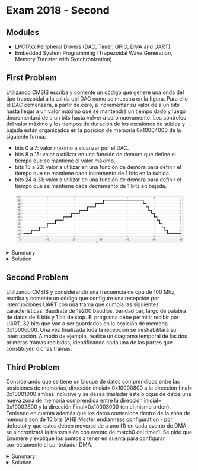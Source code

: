 # Exam 2018 - Second

## Modules 

- LPC17xx Peripheral Drivers (DAC, Timer, GPIO, DMA and UART)
- Embedded System Programming (Trapezoidal Wave Generation, Memory Transfer with Synchronization)

## First Problem

Utilizando CMSIS escriba y comente un código que genere una onda del tipo trapezoidal a la salida del DAC como se muestra en la figura. Para ello el DAC comenzará, a partir de cero, a incrementar su valor de a un bits hasta llegar a un valor máximo que se mantendrá un tiempo dado y luego decrementará de a un bits hasta volver a cero nuevamente. Los controles del valor máximo y los tiempos de duración de los escalones de subida y bajada están organizados en la posición de memoria 0x10004000 de la siguiente forma:

- bits 0 a 7: valor máximo a alcanzar por el DAC.
- bits 8 a 15: valor a utilizar en una función de demora que define el tiempo que se mantiene el valor máximo.
- bits 16 a 23: valor a utilizar en una función de demora para definir el tiempo que se mantiene cada incremento de 1 bits en la subida.
- bits 24 a 31: valor a utilizar en una función de demora para definir el tiempo que se mantiene cada decremento de 1 bits en bajada.

<p align="center">
  <img src="../.img/e2-2018-ex1.png"/>
</p>

<details><summary>Summary</summary>

Using CMSIS, implement a program that generates a trapezoidal wave on the DAC output of the LPC1769 as shown in the figure. The requirements are:

    1. The DAC output starts at 0, increases in steps of 1 until it reaches a maximum value.
    2. The maximum value is held for a specific duration, then decreases back to 0 in steps of 1.
    3. The maximum value, hold time, rise time, and fall time are configured through memory at address 0x10004000:
       - Bits 0–7: Maximum value for the DAC.
       - Bits 8–15: Time to hold the maximum value (in milliseconds).
       - Bits 16–23: Time for each step increment during the rise phase (in milliseconds).
       - Bits 24–31: Time for each step decrement during the fall phase (in milliseconds).

Considering that:

    1. Code should be commented
    2. Apply engineering criteria if necessary and suitable (with its corresponding justification)

</details>

<details><summary>Solution</summary>

```c
/**
* @file e2-2018-ex1.c
* @brief Solution for the First Problem of the Second 2018 Exam from Digital Electronics 3
* @author Ignacio Ledesma
* @license MIT
* @date 2024-11
*/

#include "LPC17xx.h"
#include "lpc17xx_pinsel.h"
#include "lpc17xx_dac.h"
#include "lpc17xx_timer.h"

// Memory addresses and bit masks
#define CONTROL_ADDRESS 0x10004000
#define MAX_VALUE_BITS 0x000000FF
#define HOLD_TIME_BITS 0x0000FF00
#define RISE_TIME_BITS 0x00FF0000
#define FALL_TIME_BITS 0xFF000000

// Timer match channel
#define MATCH_CHANNEL_0 0

// Global variables
volatile uint8_t match_flag = 0; // Indicates when a timer match occurs

// Function prototypes
void config_pins(void);
void config_dac(void);
void config_timer(void);
void delay_with_timer(uint8_t time);

int main(void) {
    SystemInit(); // Initialize system clock

    // Configure peripherals
    config_pins();
    config_dac();
    config_timer();

    // Load control values from memory
    uint32_t control_values = *((uint32_t*)CONTROL_ADDRESS);
    uint8_t max_value = (control_values & MAX_VALUE_BITS); // Maximum DAC value
    uint8_t min_value = 0; // Minimum DAC value (always 0)
    uint8_t hold_time = (control_values & HOLD_TIME_BITS) >> 8; // Time to hold max value
    uint8_t rise_time = (control_values & RISE_TIME_BITS) >> 16; // Time for each step increment
    uint8_t fall_time = (control_values & FALL_TIME_BITS) >> 24; // Time for each step decrement

    uint16_t dac_value = 0; // DAC output value (8-bit resolution)

    while (1) {
        // Rising phase: Increment DAC value from 0 to max_value
        for (dac_value = 0; dac_value <= max_value; dac_value++) {
            DAC_UpdateValue(LPC_DAC, dac_value); // Update DAC output
            delay_with_timer(rise_time); // Delay between increments
        }

        // Hold phase: Maintain max_value for the specified time
        DAC_UpdateValue(LPC_DAC, max_value);
        delay_with_timer(hold_time);

        // Falling phase: Decrement DAC value from max_value to 0
        for (dac_value = max_value; dac_value > min_value; dac_value--) {
            DAC_UpdateValue(LPC_DAC, dac_value); // Update DAC output
            delay_with_timer(fall_time); // Delay between decrements
        }

        // Settling phase: Maintain 0 for the specified time
        DAC_UpdateValue(LPC_DAC, min_value);
        delay_with_timer(hold_time);
    }

    return 0;
}

/**
 * @brief Configures the DAC output pin (P0.26).
 */
void config_pins(void) {
    PINSEL_CFG_Type pin;
    pin.Portnum = PINSEL_PORT_0;
    pin.Pinnum = PINSEL_PIN_26;
    pin.Funcnum = PINSEL_FUNC_2; // Set pin function as DAC
    pin.Pinmode = PINSEL_PINMODE_TRISTATE; // Tristate mode
    pin.OpenDrain = PINSEL_PINMODE_NORMAL; // Normal mode
    PINSEL_ConfigPin(&pin);
}

/**
 * @brief Configures the DAC peripheral.
 */
void config_dac(void) {
    DAC_CONVERTER_CFG_Type dac;
    dac.CNT_ENA = RESET; // Disable DAC counter
    dac.DMA_ENA = RESET; // Disable DMA
    dac.DBLBUF_ENA = RESET; // Disable double buffering
    DAC_ConfigDAConverterControl(LPC_DAC, &dac);
    DAC_Init(LPC_DAC); // Initialize DAC
}

/**
 * @brief Configures Timer0 for generating delays.
 */
void config_timer(void) {
    TIM_TIMERCFG_Type timer;
    TIM_MATCHCFG_Type match;

    // Configure Timer0 with a 1ms resolution
    timer.PrescaleOption = TIM_PRESCALE_USVAL; // Use microsecond prescaler
    timer.PrescaleValue = 1000; // 1ms resolution
    TIM_Init(LPC_TIM0, TIM_TIMER_MODE, &timer);

    // Configure match settings for Timer0
    match.MatchChannel = MATCH_CHANNEL_0;
    match.IntOnMatch = ENABLE; // Enable interrupt on match
    match.StopOnMatch = ENABLE; // Stop timer on match
    match.ResetOnMatch = ENABLE; // Reset timer on match
    TIM_ConfigMatch(LPC_TIM0, &match);

    // Enable Timer0 interrupt in the NVIC
    NVIC_EnableIRQ(TIMER0_IRQn);
}

/**
 * @brief Delays execution using Timer0.
 * @param time Time in milliseconds to delay.
 */
void delay_with_timer(uint8_t time) {
    match_flag = 0; // Reset match flag
    TIM_UpdateMatchValue(LPC_TIM0, MATCH_CHANNEL_0, time); // Set match value
    TIM_Cmd(LPC_TIM0, ENABLE); // Start Timer0
    while (!match_flag); // Wait until match flag is set
}

/**
 * @brief Timer0 interrupt handler.
 */
void TIMER0_IRQHandler(void) {
    if (TIM_GetIntStatus(LPC_TIM0, TIM_MR0_INT)) { // Check if match occurred
        TIM_ClearIntPending(LPC_TIM0, TIM_MR0_INT); // Clear interrupt flag
        match_flag = 1; // Set match flag
    }
}
```
</details>

## Second Problem

Utilizando CMSIS y considerando una frecuencia de cpu de 100 Mhz, escriba y comente un código que configure una recepción por interrupciones UART con una trama que cumpla las siguientes características: Baudrate de 19200 baudios, paridad par, largo de palabra de datos de 8 bits y 1 bit de stop.
El programa debe permitir recibir por UART, 32 bits que van a ser guardados en la posición de memoria 0x10006000. Una vez finalizada toda la recepción se deshabilitará su interrupción.
A modo de ejemplo, realice un diagrama temporal de las dos primeras tramas recibidas, identificando cada una de las partes que constituyen dichas tramas.

## Third Problem

Considerando que se tiene un bloque de datos comprendidos entre las posiciones de memorias, dirección inicial= 0x10000800 a la dirección final= 0x10001000 ambas inclusive y se desea trasladar este bloque de datos una nueva zona de memoria comprendida entre la dirección inicial= 0x10002800 y la dirección Final=0x10003000 (en el mismo orden). Teniendo en cuenta además que los datos contenidos dentro de la zona de memoria son de 16 bits (AHB Master endianness configuration - por defecto) y que estos deben moverse de a uno (1) en cada evento de DMA, se sincronizará la transmisión con evento de match0 del timer1.
Se pide que Enumere y explique los puntos a tener en cuenta para configurar correctamente el controlador DMA.

<details><summary>Summary</summary>

This problem involves transferring a block of data from memory address 0x10000800 to 0x10001000 into a new memory area starting at 0x10002800 and ending at 0x10003000. The key requirements are:

    1. Data width is 16 bits (2 bytes -> default AHB Master endianness configuration).
    2. The transfer must occur one word at a time, triggered by the Match0 event of Timer1.
    3. Use DMA (Direct Memory Access) to handle the data transfer efficiently.

</details>

<details><summary>Solution</summary>

## Points to Consider for Proper DMA Configuration

### 1. **Source and Destination Addresses**
- **Source Address:** The block of data starts at **0x10000800** and ends at **0x10001000**. These are the initial locations of the data to be transferred.
- **Destination Address:** The block of data must be copied to the range **0x10002800** to **0x10003000**. These are the target memory addresses for the data.

### 2. **Block Size, Data Width, and Number of Transfers**
- The total block size is:  

   $$0x10003000 - 0x10002800 = 0x200 bytes = 512 \text{ bytes}$$

- The data width is **16 bits** (2 bytes per word) as required by the **AHB Master endianness configuration**.
- The total number of transfers required is:  
  $$\frac{512 \text{ bytes}}{2 \text{ bytes per transfer}} = 256 \text{ transfers} $$

### 3. **DMA Transfer Mode**
- The DMA should be configured in **Memory-to-Memory (M2M)** mode. This mode allows data to be read from a source memory location and copied to a destination memory location.

### 4. **Linked List Item (LLI) Structure**
- A **Linked List Item (LLI)** must be configured to:
  - Iterate through the source and destination memory blocks automatically after each transfer.
  - Optionally generate an **interrupt** after each transfer is completed to track the progress of the operation.
  - This ensures efficient and well-organized data transfers without manual intervention.

### 5. **Synchronization with Timer1**
- The DMA transfers must be synchronized with the **Match0 event** of **Timer1**.
- The Timer1 match event will act as a trigger, ensuring that the DMA performs a transfer only when this event occurs.
- To achieve this, the Timer1 interrupt is configured to trigger the DMA controller upon each match event.

## Code Implementation

```c
/**
* @file e2-2018-ex3.c
* @brief Solution for the Third Problem of the Second 2018 Exam from Digital Electronics 3
* @author Ignacio Ledesma
* @license MIT
* @date 2024-11
*/

#include "LPC17xx.h"
#include "lpc17xx_gpdma.h"
#include "lpc17xx_timer.h"

// Memory addresses
#define SRC_ADDRESS 0x10000800
#define DST_ADDRESS 0x10002800

// DMA definitions
#define DMA_CHANNEL_0 0
#define REQUIRED_TRANSFERS 256 // Total transfers: 512 bytes / 2 bytes per transfer = 256

// Global variables
volatile uint16_t remaining_transfers = REQUIRED_TRANSFERS;

// DMA and LLI structures
GPDMA_Channel_CFG_Type dma;
GPDMA_LLI_Type lli;

/**
 * @brief Configures DMA for memory-to-memory transfer with 16-bit data width.
 */
void configure_dma(void) {
    // Configure Linked List Item (LLI)
    lli.SrcAddr = (uint32_t)SRC_ADDRESS;
    lli.DstAddr = (uint32_t)DST_ADDRESS;
    lli.NextLLI = (uint32_t)&lli; // Self-linked for repeated transfers
    lli.Control = (1 << 0)  // Transfer size = 1 (one halfword per transfer)
                | (1 << 17) // Source transfer width = 16 bits
                | (1 << 21) // Destination transfer width = 16 bits
                | (1 << 25) // Increment source address after each transfer
                | (1 << 26) // Increment destination address after each transfer
                | (1 << 31); // Enable interrupt on transfer completion

    // Configure DMA channel
    dma.ChannelNum = DMA_CHANNEL_0;
    dma.TransferSize = 1; // Transfer 1 halfword at a time
    dma.TransferWidth = GPDMA_WIDTH_HALFWORD;
    dma.SrcMemAddr = (uint32_t)SRC_ADDRESS;
    dma.DstMemAddr = (uint32_t)DST_ADDRESS;
    dma.TransferType = GPDMA_TRANSFERTYPE_M2M;
    dma.DMALLI = (uint32_t)&lli; // Linked List Item address
    dma.SrcConn = 0; // No peripheral for source
    dma.DstConn = 0; // No peripheral for destination

    // Initialize DMA
    GPDMA_Init();
    GPDMA_Setup(&dma);

    // Enable DMA interrupt
    NVIC_EnableIRQ(DMA_IRQn);
    NVIC_SetPriority(DMA_IRQn, 0);
}

/**
 * @brief Configures Timer1 for Match0 event generation.
 */
void configure_timer1(void) {
    TIM_TIMERCFG_Type timer_cfg;
    TIM_MATCHCFG_Type match_cfg;

    // Configure Timer1 to increment every 1 us
    timer_cfg.PrescaleOption = TIM_PRESCALE_USVAL;
    timer_cfg.PrescaleValue = 1; // Timer ticks every 1 us
    TIM_Init(LPC_TIM1, TIM_TIMER_MODE, &timer_cfg);

    // Configure Match0 to generate events every 1 ms
    match_cfg.MatchChannel = 0;
    match_cfg.IntOnMatch = ENABLE;
    match_cfg.ResetOnMatch = ENABLE;
    match_cfg.StopOnMatch = DISABLE;
    match_cfg.MatchValue = 1000; // Match event every 1 ms
    TIM_ConfigMatch(LPC_TIM1, &match_cfg);

    // Enable Timer1 interrupt
    NVIC_EnableIRQ(TIMER1_IRQn);
    NVIC_SetPriority(TIMER1_IRQn, 3);
}

/**
 * @brief Timer1 Match0 interrupt handler.
 *        Triggers the DMA for the next transfer.
 */
void TIMER1_IRQHandler(void) {
    if (TIM_GetIntStatus(LPC_TIM1, TIM_MR0_INT)) {
        GPDMA_ChannelCmd(DMA_CHANNEL_0, ENABLE); // Trigger DMA transfer
        TIM_ClearIntPending(LPC_TIM1, TIM_MR0_INT); // Clear Timer1 interrupt flag
    }
}

/**
 * @brief DMA interrupt handler.
 *        Tracks the number of remaining transfers.
 */
void DMA_IRQHandler(void) {
    if (GPDMA_IntGetStatus(GPDMA_STATCLR_INTTC, DMA_CHANNEL_0)) {
        remaining_transfers--;

        // Check if all transfers are complete
        if (remaining_transfers == 0) {
            TIM_Cmd(LPC_TIM1, DISABLE); // Stop Timer1
        } else {
            GPDMA_ClearIntPending(GPDMA_STATCLR_INTTC, DMA_CHANNEL_0); // Clear DMA interrupt flag
        }
    }
}

int main(void) {
    SystemInit(); // Initialize system clock

    configure_timer1(); // Configure Timer1
    configure_dma();    // Configure DMA

    TIM_Cmd(LPC_TIM1, ENABLE); // Start Timer1

    while (1) {
        // Wait for DMA to complete transfers
        __WFI();
    }

    return 0;
}
```

</details>